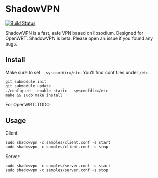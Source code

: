 ShadowVPN
=========

[![Build Status]][Travis CI]

ShadowVPN is a fast, safe VPN based on libsodium. Designed for OpenWRT.
ShadowVPN is beta. Please open an issue if you found any bugs.

Install
-------

Make sure to set `--sysconfdir=/etc`. You'll find conf files under `/etc`.

    git submodule init
    git submodule update
    ./configure --enable-static --sysconfdir=/etc
    make && sudo make install

For OpenWRT: TODO

Usage
-----

Client:

    sudo shadowvpn -c samples/client.conf -s start
    sudo shadowvpn -c samples/client.conf -s stop

Server:

    sudo shadowvpn -c samples/server.conf -s start
    sudo shadowvpn -c samples/server.conf -s stop


[Build Status]:      https://img.shields.io/travis/clowwindy/ShadowVPN/master.svg?style=flat
[Travis CI]:         https://travis-ci.org/clowwindy/ShadowVPN
